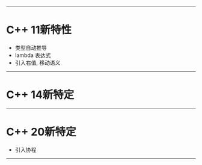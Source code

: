 
---

# C++ 11新特性

- 类型自动推导
- lambda 表达式
- 引入右值, 移动语义


---

# C++ 14新特定


---

# C++ 20新特定

- 引入协程


---